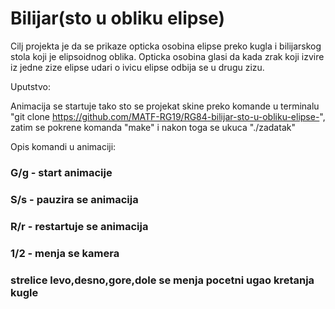 # Bilijar(sto u obliku elipse)

Cilj projekta je da se prikaze opticka osobina elipse preko kugla i bilijarskog stola koji je elipsoidnog oblika. Opticka osobina glasi da kada zrak koji izvire iz jedne zize elipse udari o ivicu elipse odbija se u drugu zizu.

Uputstvo:

Animacija se startuje tako sto se projekat skine preko komande u terminalu "git clone https://github.com/MATF-RG19/RG84-bilijar-sto-u-obliku-elipse-", 
zatim se pokrene komanda "make"
i nakon toga se ukuca "./zadatak"

Opis komandi u animaciji:

### G/g - start animacije 
### S/s - pauzira se animacija 
### R/r - restartuje se animacija
### 1/2 - menja se kamera
### strelice levo,desno,gore,dole se menja pocetni ugao kretanja kugle
